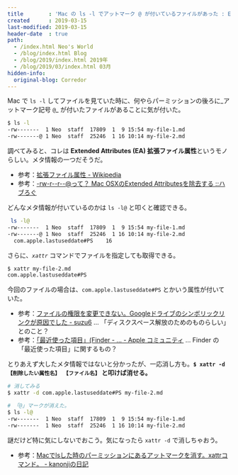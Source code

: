```yaml
---
title        : 'Mac の ls -l でアットマーク @ が付いているファイルがあった : Extended Attributes と xattr コマンド'
created      : 2019-03-15
last-modified: 2019-03-15
header-date  : true
path:
  - /index.html Neo's World
  - /blog/index.html Blog
  - /blog/2019/index.html 2019年
  - /blog/2019/03/index.html 03月
hidden-info:
  original-blog: Corredor
---
```


Mac で `ls -l` してファイルを見ていた時に、何やらパーミッションの後ろに_アットマーク記号 `@`_ が付いたファイルがあることに気が付いた。

```bash
$ ls -l
-rw-------  1 Neo  staff  17809  1  9 15:54 my-file-1.md
-rw-------@ 1 Neo  staff  25246  1 16 10:14 my-file-2.md
```

調べてみると、コレは **Extended Attributes (EA) 拡張ファイル属性**というモノらしい。メタ情報の一つだそうだ。

- 参考：[拡張ファイル属性 - Wikipedia](https://ja.wikipedia.org/wiki/%E6%8B%A1%E5%BC%B5%E3%83%95%E3%82%A1%E3%82%A4%E3%83%AB%E5%B1%9E%E6%80%A7)
- 参考：[-rw-r--r--@って？ Mac OSXのExtended Attributesを除去する ::ハブろぐ](https://havelog.ayumusato.com/computer/software/e152-osx-remove-xattr.html)

どんなメタ情報が付いているのかは `ls -l@` と叩くと確認できる。

```bash
 ls -l@
-rw-------  1 Neo  staff  17809  1  9 15:54 my-file-1.md
-rw-------@ 1 Neo  staff  25246  1 16 10:14 my-file-2.md
  com.apple.lastuseddate#PS    16
```

さらに、_`xattr`_ コマンドでファイルを指定しても取得できる。

```bash
$ xattr my-file-2.md
com.apple.lastuseddate#PS
```

今回のファイルの場合は、`com.apple.lastuseddate#PS` とかいう属性が付いていた。

- 参考：[ファイルの権限を変更できない。Googleドライブのシンボリックリンクが原因でした - suzu6](https://www.suzu6.net/posts/79-mac-chmod-700/) … 「ディスクスペース解放のためのものらしい」とのこと？
- 参考：[「最近使った項目」(Finder - … - Apple コミュニティ](https://discussionsjapan.apple.com/thread/250155785) … Finder の「最近使った項目」に関するもの？

とりあえず大したメタ情報ではないと分かったが、一応消し方も。**`$ xattr -d 【削除したい属性名】 【ファイル名】` と叩けば消せる。**

```bash
# 消してみる
$ xattr -d com.apple.lastuseddate#PS my-file-2.md

# 「@」マークが消えた。
$ ls -l@
-rw-------  1 Neo  staff  17809  1  9 15:54 my-file-1.md
-rw-------  1 Neo  staff  25246  1 16 10:14 my-file-2.md
```

謎だけど特に気にしないでおこう。気になったら `xattr -d` で消しちゃおう。

- 参考：[Macでlsした時のパーミッションにあるアットマークを消す。xattrコマンド。 - kanonjiの日記](http://d.hatena.ne.jp/kanonji/20100912/1284292517)
